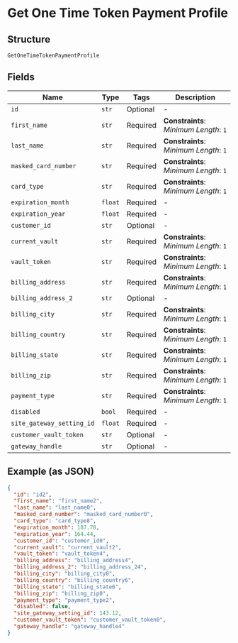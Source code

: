 
# Get One Time Token Payment Profile

## Structure

`GetOneTimeTokenPaymentProfile`

## Fields

| Name | Type | Tags | Description |
|  --- | --- | --- | --- |
| `id` | `str` | Optional | - |
| `first_name` | `str` | Required | **Constraints**: *Minimum Length*: `1` |
| `last_name` | `str` | Required | **Constraints**: *Minimum Length*: `1` |
| `masked_card_number` | `str` | Required | **Constraints**: *Minimum Length*: `1` |
| `card_type` | `str` | Required | **Constraints**: *Minimum Length*: `1` |
| `expiration_month` | `float` | Required | - |
| `expiration_year` | `float` | Required | - |
| `customer_id` | `str` | Optional | - |
| `current_vault` | `str` | Required | **Constraints**: *Minimum Length*: `1` |
| `vault_token` | `str` | Required | **Constraints**: *Minimum Length*: `1` |
| `billing_address` | `str` | Required | **Constraints**: *Minimum Length*: `1` |
| `billing_address_2` | `str` | Optional | - |
| `billing_city` | `str` | Required | **Constraints**: *Minimum Length*: `1` |
| `billing_country` | `str` | Required | **Constraints**: *Minimum Length*: `1` |
| `billing_state` | `str` | Required | **Constraints**: *Minimum Length*: `1` |
| `billing_zip` | `str` | Required | **Constraints**: *Minimum Length*: `1` |
| `payment_type` | `str` | Required | **Constraints**: *Minimum Length*: `1` |
| `disabled` | `bool` | Required | - |
| `site_gateway_setting_id` | `float` | Required | - |
| `customer_vault_token` | `str` | Optional | - |
| `gateway_handle` | `str` | Optional | - |

## Example (as JSON)

```json
{
  "id": "id2",
  "first_name": "first_name2",
  "last_name": "last_name0",
  "masked_card_number": "masked_card_number0",
  "card_type": "card_type8",
  "expiration_month": 187.78,
  "expiration_year": 164.44,
  "customer_id": "customer_id0",
  "current_vault": "current_vault2",
  "vault_token": "vault_token4",
  "billing_address": "billing_address4",
  "billing_address_2": "billing_address_24",
  "billing_city": "billing_city0",
  "billing_country": "billing_country6",
  "billing_state": "billing_state6",
  "billing_zip": "billing_zip0",
  "payment_type": "payment_type2",
  "disabled": false,
  "site_gateway_setting_id": 143.12,
  "customer_vault_token": "customer_vault_token0",
  "gateway_handle": "gateway_handle4"
}
```

